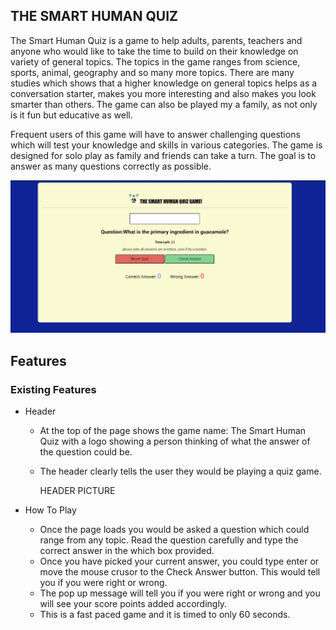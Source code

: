 ## THE SMART HUMAN QUIZ

The Smart Human Quiz is a game to help adults, parents, teachers and anyone who would like to take the time to build on their knowledge on variety of general topics. The topics in the game ranges from science, sports, animal, geography and so many more topics. There are many studies which shows that a higher knowledge on general topics helps as a conversation starter, makes you more interesting and also makes you look smarter than others. The game can also be played my a family, as not only is it fun but educative as well. 

Frequent users of this game will have to answer challenging questions which will test your knowledge and skills in various categories. The game is designed for solo play as family and friends can take a turn. The goal is to answer as many questions correctly as possible.

![The Smart Human Quix](Capture.JPG)

## Features

### Existing Features

- Header
   - At the top of the page shows the game name: The Smart Human Quiz with a logo showing a person thinking of what the answer of the question could be.
   - The header clearly tells the user they would be playing a quiz game.

     HEADER PICTURE

- How To Play
   - Once the page loads you would be asked a question which could range from any topic. Read the question carefully and type the correct answer in the which box provided.
   - Once you have picked your current answer, you could type enter or move the mouse crusor to the Check Answer button. This would tell you if you were right or wrong.
   - The pop up message will tell you if you were right or wrong and you will see your score points added accordingly.
   - This is a fast paced game and it is timed to only 60 seconds. 

  
 
      


 

